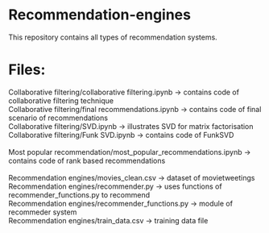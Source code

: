 # Recommendation-engines
This repository contains all types of recommendation systems.

# Files:
Collaborative filtering/collaborative filtering.ipynb -> contains code of collaborative filtering technique <br>
Collaborative filtering/final recommendations.ipynb -> contains code of final scenario of recommendations<br>
Collaborative filtering/SVD.ipynb -> illustrates SVD for matrix factorisation<br>
Collaborative filtering/Funk SVD.ipynb -> contains code of FunkSVD<br>
<br>
Most popular recommendation/most_popular_recommendations.ipynb -> contains code of rank based recommendations<br>
<br>
Recommendation engines/movies_clean.csv -> dataset of movietweetings<br>
Recommendation engines/recommender.py -> uses functions of recommender_functions.py to recommend<br>
Recommendation engines/recommender_functions.py -> module of recommeder system<br>
Recommendation engines/train_data.csv -> training data file<br>

